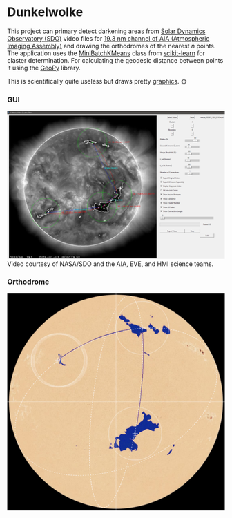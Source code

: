 # Dunkelwolke

This project can primary detect darkening areas from [Solar Dynamics Observatory (SDO)](https://sdo.gsfc.nasa.gov/) video files for [19.3 nm channel of AIA (Atmospheric Imaging Assembly)](https://sos.noaa.gov/catalog/datasets/sun-iron-wavelength-aia-193/) and drawing the orthodromes of the nearest $`n`$ points. The application uses the [MiniBatchKMeans](https://scikit-learn.org/stable/modules/generated/sklearn.cluster.MiniBatchKMeans.html) class from [scikit-learn](https://github.com/scikit-learn) for claster determination. For calculating the geodesic distance between points it using the [GeoPy](https://github.com/geopy/geopy) library.

This is scientifically quite useless but draws pretty [graphics](https://vimeo.com/974144794/a31bd3a871). :sun_with_face:

### GUI
![capture](https://github.com/herdav/dunkelwolke/blob/main/img/gui.png)
Video courtesy of NASA/SDO and the AIA, EVE, and HMI science teams.

### Orthodrome
![capture](https://github.com/herdav/dunkelwolke/blob/main/img/ellipse.png)
